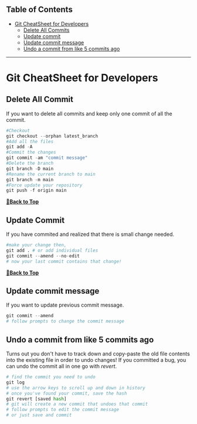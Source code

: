 ## Table of Contents

- [Git CheatSheet for Developers](#git-cheatsheet-for-developers)
  - [Delete All Commits](#delete-all-commit)
  - [Update commit](#update-commit)
  - [Update commit message](#update-commit-message)
  - [Undo a commit from like 5 commits ago](#undo-a-commit-from-like-5-commits-ago)

---

# Git CheatSheet for Developers

## Delete All Commit

If you want to delete all commits and keep only one commit of all the commit.

```python
#Checkout
git checkout --orphan latest_branch
#Add all the files
git add -A
#Commit the changes
git commit -am "commit message"
#Delete the branch
git branch -D main
#Rename the current branch to main
git branch -m main
#Force update your repository
git push -f origin main
```

**[🔼Back to Top](#table-of-contents)**

## Update Commit

If you have commited and realized that there is small change needed.

```python
#make your change then,
git add . # or add individual files
git commit --amend --no-edit
# now your last commit contains that change!
```

**[🔼Back to Top](#table-of-contents)**

## Update commit message

If you want to update previous commit message.

```python
git commit --amend
# follow prompts to change the commit message
```

## Undo a commit from like 5 commits ago

Turns out you don't have to track down and copy-paste the old file contents into the existing file in order to undo changes! If you committed a bug, you can undo the commit all in one go with _revert_.

```python
# find the commit you need to undo
git log
# use the arrow keys to scroll up and down in history
# once you've found your commit, save the hash
git revert [saved hash]
# git will create a new commit that undoes that commit
# follow prompts to edit the commit message
# or just save and commit
```
